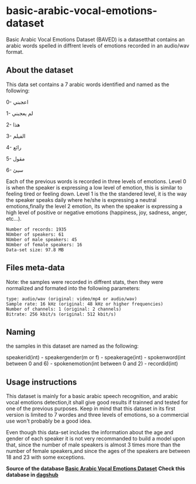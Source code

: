 # basic-arabic-vocal-emotions-dataset

Basic Arabic Vocal Emotions Dataset (BAVED) is a datasetthat contains an arabic words spelled in diffrent levels of emotions recorded in an audio/wav format.

## About the dataset

This data set contains a 7 arabic words identified and named as the following:

0- اعجبني

1- لم يعجبني

2- هذا

3- الفيلم

4- رائع

5- مقول

6- سيئ

Each of the previous words is recorded in three levels of emotions. Level 0 is when the speaker is expressing a low level of emotion, this is similar to feeling tired or feeling down. Level 1 is the the standered level, it is the way the speaker speaks daily where he/she is expressing a neutral emotions,finally the level 2 emotion, its when the speaker is expressing a high level of positive or negative emotions (happiness, joy, sadness, anger, etc…).

    Number of records: 1935
    NUmber of speakers: 61
    NUmber of male speakers: 45
    NUmber of female speakers: 16
    Data-set size: 97.8 MB

## Files meta-data

Note: the samples were recorded in diffrent stats, then they were normalized and formated into the following parameters:

    type: audio/wav (original: video/mp4 or audio/wav)
    Sample rate: 16 kHz (original: 48 kHz or higher frequencies)
    Number of channels: 1 (original: 2 channels)
    Bitrate: 256 kbit/s (original: 512 kbit/s)

## Naming

the samples in this dataset are named as the following:

speakerid(int) - speakergender(m or f) - speakerage(int) - spokenword(int between 0 and 6) - spokenemotion(int between 0 and 2) - recordid(int)

## Usage instructions

This dataset is mainly for a basic arabic speech recognition, and arabic vocal emotions detection,it shall give good results if trainned and tested for one of the previous purposes. Keep in mind that this dataset in its first version is limited to 7 wordes and three levels of emotions, so a commercial use won't probably be a good idea.

Even though this data-set includes the information about the age and gender of each speaker it is not very recommanded to build a model upon that, since the number of male speakers is almost 3 times more than the number of female speakers,and since the ages of the speakers are between 18 and 23 with some exceptions.


**Source of the database [Basic Arabic Vocal Emotions Dataset](https://www.kaggle.com/a13x10/basic-arabic-vocal-emotions-dataset)**
**Check this database in [dagshub](https://dagshub.com/kinkusuma/basic-arabic-vocal-emotions-dataset)**
